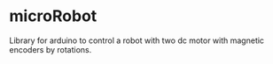 # microRobot
Library for arduino to control a robot with two dc motor with magnetic encoders by rotations.
